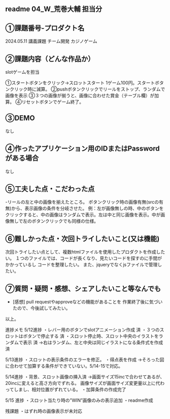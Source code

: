## readme 04_W_荒巻大輔 担当分

## ①課題番号-プロダクト名
2024.05.11 講義課題
チーム開発
カジノゲーム

## ②課題内容（どんな作品か）
slotゲームを担当

①スタートボタンをクリック→スロットスタート
 1ゲーム100円。スタートボタンクリック時に減算。
②pushボタンクリックでリールをストップ、ランダムで画像を表示
③３つの画像が揃うと、画像に合わせた賞金（テーブル欄）が加算。
④リセットボタンでゲーム終了。

## ③DEMO
なし

## ④作ったアプリケーション用のIDまたはPasswordがある場合
なし

## ⑤工夫した点・こだわった点
-リールの左と中の画像を揃えたところ。
 ボタンクリック時の画像有無(srcの有無)から、表示画像の条件を分岐させた。
 例：左が画像無しの時、中のボタンをクリックすると、中の画像はランダムで表示。左は中と同じ画像を表示。中が画像無しで左のボタンクリックでも同様の仕様。

## ⑥難しかった点・次回トライしたいこと(又は機能)
次回トライしたい点として、複数htmlファイルを使用したプロダクトを作成したい。
１つのファイルでは、コードが長くなり、見たいコードを探すのに手間がかかっているし
コードを整理したい。
また、jqueryでなくjsファイルで管理したい。


## ⑦質問・疑問・感想、シェアしたいこと等なんでも
- [感想]
 pull requestやapproveなどの機能があることを
 作業終了後に気づいたので、今後試してみたい。

以上。



<!--以下 #slot作成・進捗メモ -->
進捗メモ
5/12進捗
・レバー用のボタンでslotアニメーション作成 済
・３つのスロットはボタンで停止する 済
・スロット停止時、スロット中央のイラストをランダムで表示 済
 →右はランダム、左と中央は同じイラストになる条件式を作成 済

5/13進捗
・スロットの表示条件のエラーを修正。
・得点表を作成
 →そろった図に合わせて加算する条件ができていない。5/14-15で対応。

 5/14進捗
 ・背景、スロット画像の挿入済
 →画面サイズ15incで合わせてあるが、20incに変えると高さ方向でずれる。
  画像サイズが画面サイズ変更量以上に代わってしまし、相対位置がずれている。
 ・加算条件の作成完了

5/15 進捗
・スロット当たり時の”WIN”画像のみの表示追加
・readme作成

残課題
・はずれ時の画像表示が未対応
